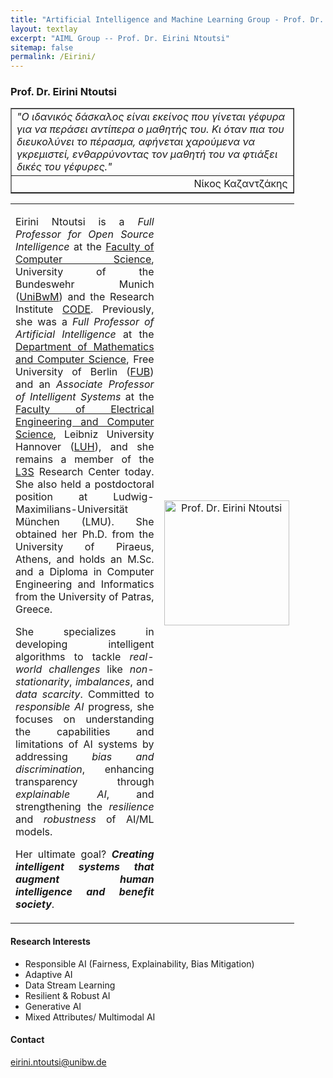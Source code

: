 ```yaml
---
title: "Artificial Intelligence and Machine Learning Group - Prof. Dr. Eirini Ntoutsi"
layout: textlay
excerpt: "AIML Group -- Prof. Dr. Eirini Ntoutsi"
sitemap: false
permalink: /Eirini/
---
```


### Prof. Dr. Eirini Ntoutsi

<table style="border-collapse: collapse; width: 90%;" border="1">
<tbody>
<tr>
<td>
<em>"Ο ιδανικός δάσκαλος είναι εκείνος που γίνεται γέφυρα για να περάσει αντίπερα ο μαθητής του. Κι όταν πια του διευκολύνει το πέρασμα, αφήνεται χαρούμενα να γκρεμιστεί, ενθαρρύνοντας τον μαθητή του να φτιάξει δικές του γέφυρες." </em>
</td></tr>
<tr><td align="right">Νίκος Καζαντζάκης</td></tr>
</table>

<table style="border-collapse: collapse; width: 90%;" border="0">
<tbody>
<tr>
<td style="width: 70%; text-align: justify;">
<p>Eirini Ntoutsi is a <em>Full Professor for Open Source Intelligence</em> at the <a href="https://www.unibw.de/inf" target="_new">Faculty of Computer Science</a>, University of the Bundeswehr Munich (<a href="https://www.unibw.de/" target="_new">UniBwM</a>) and the Research Institute <a href="https://www.unibw.de/code" target="_new">CODE</a>. Previously, she was a <em>Full Professor of Artificial Intelligence</em> at the <a href="https://www.mi.fu-berlin.de/index.html" target="_new">Department of Mathematics and Computer Science</a>, Free University of Berlin (<a href="https://www.fu-berlin.de/" target="_new">FUB</a>) and an <em>Associate Professor of Intelligent Systems</em> at the <a href="https://www.fei.uni-hannover.de/en/" target="_new">Faculty of Electrical Engineering and Computer Science</a>, Leibniz University Hannover (<a href="https://www.uni-hannover.de/en/" target="_new">LUH</a>), and she remains a member of the <a href="https://www.l3s.de/" target="_new">L3S</a> Research Center today. She also held a postdoctoral position at Ludwig-Maximilians-Universität München (LMU). She obtained her Ph.D. from the University of Piraeus, Athens, and holds an M.Sc. and a Diploma in Computer Engineering and Informatics from the University of Patras, Greece.</p>

<p>She specializes in developing intelligent algorithms to tackle <em>real-world challenges</em> like <em>non-stationarity</em>, <em>imbalances</em>, and <em>data scarcity</em>. Committed to <em>responsible AI</em> progress, she focuses on understanding the capabilities and limitations of AI systems by addressing <em>bias and discrimination</em>, enhancing transparency through <em>explainable AI</em>, and strengthening the <em>resilience</em> and <em>robustness</em> of AI/ML models.</p>

Her ultimate goal? <strong><em>Creating intelligent systems that augment human intelligence and benefit society</em></strong>.
</td>
<td style="width: 30%; text-align: center;">
<img src="{{ site.baseurl }}/images/teampic/Eirini.jpg" alt="Prof. Dr. Eirini Ntoutsi" width="200"/>
</td>
</tr>
</tbody>
</table>

#### Research Interests
<ul>
  <li>Responsible AI (Fairness, Explainability, Bias Mitigation)</li>
  <li>Adaptive AI</li>
  <li>Data Stream Learning</li>
  <li>Resilient & Robust AI</li>
  <li>Generative AI</li>
  <li>Mixed Attributes/ Multimodal AI</li>
</ul>

#### Contact
eirini.ntoutsi@unibw.de
